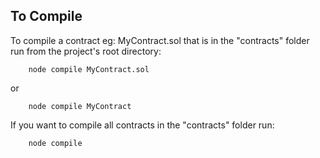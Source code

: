 ## To Compile
To compile a contract eg: MyContract.sol that is in the "contracts" folder
run from the project's root directory:
```
    node compile MyContract.sol 
```
or

```
    node compile MyContract
```
If you want to compile all contracts in the "contracts" folder
run:
```
    node compile
```


